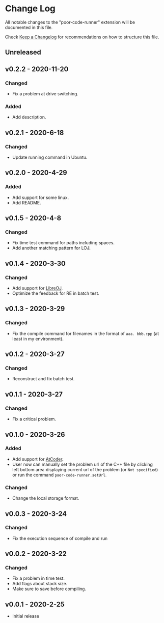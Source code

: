 # Change Log

All notable changes to the "poor-code-runner" extension will be documented in this file.

Check [Keep a Changelog](http://keepachangelog.com/) for recommendations on how to structure this file.

## Unreleased

## v0.2.2 - 2020-11-20

### Changed

-   Fix a problem at drive switching.

### Added

-   Add description.

## v0.2.1 - 2020-6-18

### Changed

-   Update running command in Ubuntu.

## v0.2.0 - 2020-4-29

### Added

-   Add support for some linux.
-   Add README.

## v0.1.5 - 2020-4-8

### Changed

-   Fix time test command for paths including spaces.
-   Add another matching pattern for LOJ.

## v0.1.4 - 2020-3-30

### Changed

-   Add support for [LibreOJ](https://loj.ac).
-   Optimize the feedback for RE in batch test.

## v0.1.3 - 2020-3-29

### Changed

-   Fix the compile command for filenames in the format of `aaa. bbb.cpp` (at least in my environment).

## v0.1.2 - 2020-3-27

### Changed

-   Reconstruct and fix batch test.

## v0.1.1 - 2020-3-27

### Changed

-   Fix a critical problem.

## v0.1.0 - 2020-3-26

### Added

-   Add support for [AtCoder](https://atcoder.jp).
-   User now can manually set the problem url of the C++ file by clicking left bottom area displaying current url of the problem (or `Not specified`) or run the command `poor-code-runner.setUrl`.

### Changed

-   Change the local storage format.

## v0.0.3 - 2020-3-24

### Changed

-   Fix the execution sequence of compile and run

## v0.0.2 - 2020-3-22

### Changed

-   Fix a problem in time test.
-   Add flags about stack size.
-   Make sure to save before compiling.

## v0.0.1 - 2020-2-25

-   Initial release
